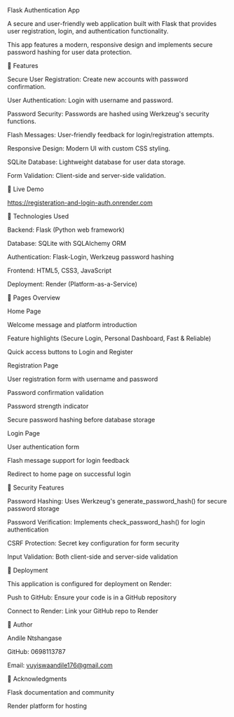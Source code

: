Flask Authentication App

A secure and user-friendly web application built with Flask that provides user registration, login, and authentication functionality.

This app features a modern, responsive design and implements secure password hashing for user data protection.

🌟 Features

Secure User Registration: Create new accounts with password confirmation.

User Authentication: Login with username and password.

Password Security: Passwords are hashed using Werkzeug's security functions.

Flash Messages: User-friendly feedback for login/registration attempts.

Responsive Design: Modern UI with custom CSS styling.

SQLite Database: Lightweight database for user data storage.

Form Validation: Client-side and server-side validation.


🚀 Live Demo

https://registeration-and-login-auth.onrender.com

🔧 Technologies Used

Backend: Flask (Python web framework)

Database: SQLite with SQLAlchemy ORM

Authentication: Flask-Login, Werkzeug password hashing

Frontend: HTML5, CSS3, JavaScript

Deployment: Render (Platform-as-a-Service)

📱 Pages Overview

Home Page

Welcome message and platform introduction

Feature highlights (Secure Login, Personal Dashboard, Fast & Reliable)

Quick access buttons to Login and Register

Registration Page

User registration form with username and password

Password confirmation validation

Password strength indicator

Secure password hashing before database storage

Login Page

User authentication form

Flash message support for login feedback

Redirect to home page on successful login

🔐 Security Features

Password Hashing: Uses Werkzeug's generate_password_hash() for secure password storage

Password Verification: Implements check_password_hash() for login authentication

CSRF Protection: Secret key configuration for form security

Input Validation: Both client-side and server-side validation

🚀 Deployment

This application is configured for deployment on Render:

Push to GitHub: Ensure your code is in a GitHub repository

Connect to Render: Link your GitHub repo to Render

👤 Author

Andile Ntshangase

GitHub: 0698113787

Email: vuyiswaandile176@gmail.com

🙏 Acknowledgments

Flask documentation and community

Render platform for hosting
